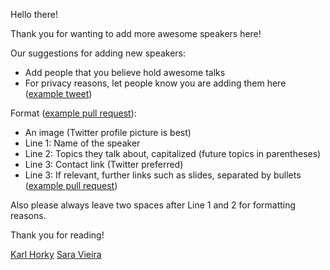 Hello there!

Thank you for wanting to add more awesome speakers here!

Our suggestions for adding new speakers:

* Add people that you believe hold awesome talks
* For privacy reasons, let people know you are adding them here ([example tweet](https://twitter.com/karlhorky/status/927550556570357760))

Format ([example pull request](https://github.com/karlhorky/awesome-speakers/pull/35/files)):

* An image (Twitter profile picture is best)
* Line 1: Name of the speaker
* Line 2: Topics they talk about, capitalized (future topics in parentheses)
* Line 3: Contact link (Twitter preferred)
* Line 3: If relevant, further links such as slides, separated by bullets ([example pull request](https://github.com/karlhorky/awesome-speakers/pull/49))

Also please always leave two spaces after Line 1 and 2 for formatting reasons.

Thank you for reading!

[Karl Horky](https://twitter.com/karlhorky)
[Sara Vieira](https://twitter.com/NikkitaFTW)
